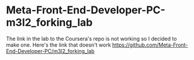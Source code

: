 # Meta-Front-End-Developer-PC-m3l2_forking_lab
The link in the lab to the Coursera's repo is not working so I decided to make one. Here's the link that doesn't work https://github.com/Meta-Front-End-Developer-PC/m3l2_forking_lab
